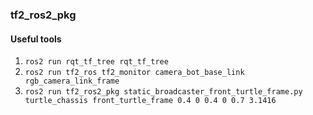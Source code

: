 ### tf2_ros2_pkg

#### Useful tools

1. `ros2 run rqt_tf_tree rqt_tf_tree`  
2. `ros2 run tf2_ros tf2_monitor camera_bot_base_link rgb_camera_link_frame`  
3. `ros2 run tf2_ros2_pkg static_broadcaster_front_turtle_frame.py turtle_chassis front_turtle_frame 0.4 0 0.4 0 0.7 3.1416`  
